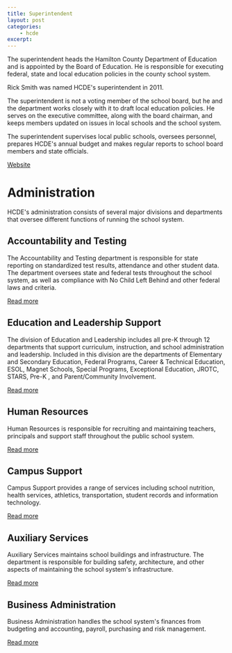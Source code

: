 ```yaml
---
title: Superintendent
layout: post
categories:
    - hcde
excerpt:
---
```


The superintendent heads the Hamilton County Department of Education and is appointed by the Board of Education. He is responsible for executing federal, state and local education policies in the county school system.

Rick Smith was named HCDE's superintendent in 2011.

The superintendent is not a voting member of the school board, but he and the department works closely with it to draft local education policies. He serves on the executive committee, along with the board chairman, and keeps members updated on issues in local schools and the school system.

The superintendent supervises local public schools, oversees personnel, prepares HCDE's annual budget and makes regular reports to school board members and state officials.

[Website](http://www.hcde.org/?DivisionID=14317&ToggleSideNav=ShowAll)

# Administration

HCDE's administration consists of several major divisions and departments that oversee different functions of running the school system.

## Accountability and Testing

The Accountability and Testing department is responsible for state reporting on standardized test results, attendance and other student data. The department oversees state and federal tests throughout the school system, as well as compliance with No Child Left Behind and other federal laws and criteria.

[Read more](./accountability-testing.html)

## Education and Leadership Support

The division of Education and Leadership includes all pre-K through 12 departments that support curriculum, instruction, and school administration and leadership. Included in this division are the departments of Elementary and Secondary Education, Federal Programs, Career & Technical Education, ESOL, Magnet Schools, Special Programs, Exceptional Education, JROTC, STARS, Pre-K , and Parent/Community Involvement. 

[Read more](./education-leadership-support.html)

## Human Resources

Human Resources is responsible for recruiting and maintaining teachers, principals and support staff throughout the public school system. 

[Read more](./human-resources.html)

## Campus Support

Campus Support provides a range of services including school nutrition, health services, athletics, transportation, student records and information technology.

[Read more](./campus-support.html)

## Auxiliary Services

Auxiliary Services maintains school buildings and infrastructure. The department is responsible for building safety, architecture, and other aspects of maintaining the school system's infrastructure.

[Read more](./auxiliary-services.html)

## Business Administration

Business Administration handles the school system's finances from budgeting and accounting, payroll, purchasing and risk management.

[Read more](./business-administration.html)

